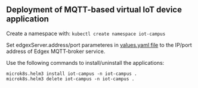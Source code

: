 ## Deployment of MQTT-based virtual IoT device application

Create a namespace with: `kubectl create namespace iot-campus`

Set edgexServer.address/port parameteres in [values.yaml file](values.yaml#L25) to the IP/port address of Edgex MQTT-broker service. 

Use the following commands to install/uninstall the applications:
```
microk8s.helm3 install iot-campus -n iot-campus .
microk8s.helm3 delete iot-campus -n iot-campus .
```
